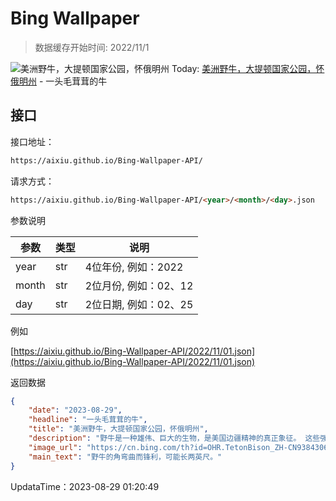 # Bing Wallpaper

> 数据缓存开始时间: 2022/11/1

![美洲野牛，大提顿国家公园，怀俄明州](https://cn.bing.com/th?id=OHR.TetonBison_ZH-CN9384306649_1920x1080.webp)
Today: [美洲野牛，大提顿国家公园，怀俄明州](https://cn.bing.com/th?id=OHR.TetonBison_ZH-CN9384306649_1920x1080.webp) - 一头毛茸茸的牛

## 接口

接口地址：

```html
https://aixiu.github.io/Bing-Wallpaper-API/
```

请求方式：

```html
https://aixiu.github.io/Bing-Wallpaper-API/<year>/<month>/<day>.json
```

参数说明

| 参数 | 类型 | 说明 |
| - | - | - |
| year | str | 4位年份, 例如：2022 |
| month | str | 2位月份, 例如：02、12 |
| day | str | 2位日期, 例如：02、25 |

例如

[https://aixiu.github.io/Bing-Wallpaper-API/2022/11/01.json](https://aixiu.github.io/Bing-Wallpaper-API/2022/11/01.json)

返回数据

```json
{
    "date": "2023-08-29",
    "headline": "一头毛茸茸的牛",
    "title": "美洲野牛，大提顿国家公园，怀俄明州",
    "description": "野牛是一种雄伟、巨大的生物，是美国边疆精神的真正象征。 这些强壮的动物在美国大草原上生活了数千年，在1900年之前，它们的数量估计高达6000万。定居者的狩猎导致大量的牛群大量死亡，不到100年前，野牛就濒临灭绝。然而，如今北美洲有超过300,000 头野牛。",
    "image_url": "https://cn.bing.com/th?id=OHR.TetonBison_ZH-CN9384306649_1920x1080.webp",
    "main_text": "野牛的角弯曲而锋利，可能长两英尺。"
}
```

UpdataTime：2023-08-29 01:20:49
